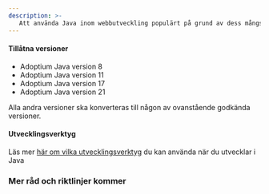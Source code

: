 ```yaml
---
description: >-
   Att använda Java inom webbutveckling populärt på grund av dess mångsidighet, prestanda, skalbarhet och kompatibilitet med olika plattformar och ramverk. Här nedan finner du några riktlinjer och information om hur vi inom Västra Götalandsregionen jobbar med Java
---
```




#### Tillåtna versioner 

- Adoptium Java version 8 
- Adoptium Java version 11
- Adoptium Java version 17
- Adoptium Java version 21


Alla andra versioner ska konverteras till någon av ovanstående godkända versioner.

#### Utvecklingsverktyg
Läs mer [här om vilka utvecklingsverktyg](../../plattformsstoed/utvecklingsverktyg.md) du kan använda när du utvecklar i Java


### Mer råd och riktlinjer kommer
